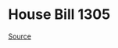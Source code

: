 # House Bill 1305

[Source](http://lawfilesext.leg.wa.gov/biennium/2021-22/Xml/Bills/House%20Bills/1305.xml)